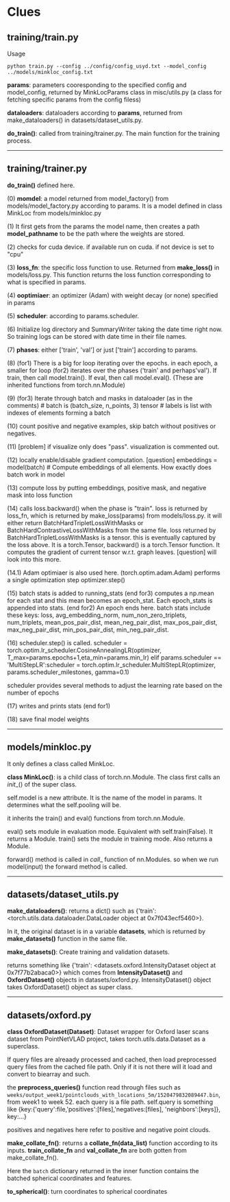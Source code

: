# Clues

## training/train.py
Usage
```
python train.py --config ../config/config_usyd.txt --model_config ../models/minkloc_config.txt
```

**params**: parameters cooresponding to the specified config and model_config, returned by MinkLocParams class in misc/utils.py (a class for fetching specific params from the config filess)

**dataloaders**: dataloaders according to **params**, returned from make_dataloaders() in datasets/dataset_utils.py.

**do_train()**: called from training/trainer.py. The main function for the training process.

---

## training/trainer.py

**do_train()** defined here. 

(0) **momdel**: a model returned from model_factory() from models/model_factory.py according to params. It is a model defined in class MinkLoc from models/minkloc.py

(1) It first gets from the params the model name, then creates a path **model_pathname** to be the path where the weights are stored. 

(2) checks for cuda device. if available run on cuda. if not device is set to "cpu"

(3) **loss_fn**: the specific loss function to use. Returned from **make_loss()** in models/loss.py. This function returns the loss function corresponding to what is specified in params.

(4) **ooptimiaer**: an optimizer (Adam) with weight decay (or none) specified in params

(5) **scheduler**: according to params.scheduler.

(6) Initialize log directory and SummaryWriter taking the date time right now. So training logs can be stored with date time in their file names.

(7) **phases**: either ['train', 'val'] or just ['train'] according to params.

(8) (for1) There is a big for loop iterating over the epochs. in each epoch, a smaller for loop (for2) iterates over the phases ('train' and perhaps'val'). If train, then call model.train(). If eval, then call model.eval(). (These are inherited functions from torch.nn.Module)

(9) (for3) Iterate through batch and masks in dataloader (as in the comments) # batch is (batch_size, n_points, 3) tensor # labels is list with indexes of elements forming a batch

(10) count positive and negative examples, skip batch without positives or negatives.

(11) [problem] if visualize only does "pass". visualization is commented out.

(12) locally enable/disable gradient computation. [question] embeddings = model(batch) # Compute embeddings of all elements. How exactly does batch work in model

(13) compute loss by putting embeddings, positive mask, and negative mask into loss function

(14) calls loss.backward() when the phase is "train". loss is returned by loss_fn, which is returned by make_loss(params) from models/loss.py. it will either return BatchHardTripletLossWithMasks or BatchHardContrastiveLossWithMasks from the same file. loss returned by BatchHardTripletLossWithMasks is a tensor. this is eventually captured by the loss above. It is a torch.Tensor, backward() is a torch.Tensor function. It computes the gradient of current tensor w.r.t. graph leaves. [question] will look into this more.

(14.1) Adam optimiaer is also used here. (torch.optim.adam.Adam) performs a single optimization step optimizer.step()

(15) batch stats is added to running_stats (end for3) computes a np.mean for each stat and this mean becomes an epoch_stat. Each epoch_stats is appended into stats. (end for2) An epoch ends here. batch stats include these keys: loss, avg_embedding_norm, num_non_zero_triplets, num_triplets, mean_pos_pair_dist, mean_neg_pair_dist, max_pos_pair_dist, max_neg_pair_dist, min_pos_pair_dist, min_neg_pair_dist.

(16) scheduler.step() is called. scheduler = torch.optim.lr_scheduler.CosineAnnealingLR(optimizer, T_max=params.epochs+1,eta_min=params.min_lr)
elif params.scheduler == 'MultiStepLR':scheduler = torch.optim.lr_scheduler.MultiStepLR(optimizer, params.scheduler_milestones, gamma=0.1)

scheduler provides several methods to adjust the learning rate based on the number of epochs

(17) writes and prints stats (end for1)

(18) save final model weights









---

## models/minkloc.py

It only defines a class called MinkLoc.

**class MinkLoc()**: is a child class of torch.nn.Module. The class first calls an _init__() of the super class.

self.model is a new attribute. It is the name of the model in params. It determines what the self.pooling will be. 

it inherits the train() and eval() functions from torch.nn.Module.

eval() sets module in evaluation mode. Equivalent with self.train(False). It returns a Module. train() sets the module in training mode. Also returns a Module.

forward() method is called in _call__ function of nn.Modules. so when we run model(input) the forward method is called.

---

## datasets/dataset_utils.py

**make_dataloaders()**: returns a dict() such as {'train': <torch.utils.data.dataloader.DataLoader object at 0x7f043ecf5460>}.

In it, the original dataset is in a variable **datasets**, which is returned by **make_datasets()** function in the same file. 

**make_datasets()**: Create training and validation datasets.

returns something like {'train': <datasets.oxford.IntensityDataset object at 0x7f77b2abaca0>} which comes from **IntensityDataset()** and **OxfordDataset()** objects in datasets/oxford.py. IntensityDataset() object takes OxfordDataset() object as super class. 

---

## datasets/oxford.py

**class OxfordDataset(Dataset)**: Dataset wrapper for Oxford laser scans dataset from PointNetVLAD project, takes torch.utils.data.Dataset as a superclass. 

If query files are alreaady processed and cached, then load preprocessed query files from the cached file path. Only if it is not there will it load and convert to biearray and such.

the **preprocess_queries()** function read through files such as `weeks/output_week1/pointclouds_with_locations_5m/1520479832089447.bin`, from week1 to week 52. each query is a file path. self.query is something like {key:{'query':file,'positives':[files],'negatives:[files], 'neighbors':[keys]}, key:...}

positives and negatives here refer to positive and negative point clouds. 

**make_collate_fn()**: returns a **collate_fn(data_list)** function according to its inputs. **train_collate_fn** and **val_collate_fn** are both gotten from make_collate_fn(). 

Here the `batch` dictionary returned in the inner function contains the batched spherical coordinates and features. 

**to_spherical()**: turn coordinates to spherical coordinates